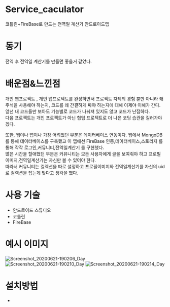 # Service_caculator
코틀린+FireBase로 만드는 전역일 계산기 안드로이드앱
# 동기
전역 후 전역일 계산기를 만들면 좋을거 같았다.
# 배운점&느낀점
개인 웹프로젝트 , 개인 앱프로젝트를 완성하면서 프로젝트 자체의 경험 뿐만 아니라 왜 주석을 사용해야 하는지, 코드를 왜 간결하게 짜야 하는지에 대해 
이제야 이해가 간다. 앞선 내 코드들만 보아도 기능별로 코드가 나눠져 있지도 않고 코드가 난잡하다.  
다음 프로젝트는 개인 프로젝트가 아닌 협업 프로젝트로 더 나은 코딩 습관을 길러가야겠다.  

또한, 웹이나 앱이나 가장 어려웠던 부분은 데이터베이스 연동이다.
웹에서 MongoDB를 통해 데이터베이스를 구축했고 이 앱에선 FireBase 인증,데이터베이스,스토리지 를 통해 각각 로그인,커뮤니티,전역일계산기 를 구현했다.  
많은 시간을 할애했던 부분은 커뮤니티는 모든 사용자에게 글을 보여줘야 하고 프로필 이미지,전역일계산기는 자신만 볼 수 있어야 한다.  
따라서 커뮤니티는 컬렉션을 따로 설정하고 프로필이미지와 전역일계산기를 자신의 uid로 컬렉션을 잡는게 맞다고 생각을 했다.
# 사용 기술
* 안드로이드 스튜디오
* 코틀린
* FireBase
# 예시 이미지
![Screenshot_20200621-190206_Day](https://user-images.githubusercontent.com/48875061/85221918-a7639400-b3f2-11ea-92ee-0f708c6b5366.jpg)
![Screenshot_20200621-190210_Day](https://user-images.githubusercontent.com/48875061/85221920-a894c100-b3f2-11ea-9f22-4788af634eb7.jpg)
![Screenshot_20200621-190214_Day](https://user-images.githubusercontent.com/48875061/85221923-aa5e8480-b3f2-11ea-858a-a291a3d9b46e.jpg)
# 설치방법
-
